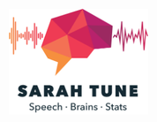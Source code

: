---
---

<p align="center">
  <img src="/assets/img/logo.png" title="BRAIN logo" alt="BRAIN logo" width="50%" height="50%" />
</p>







